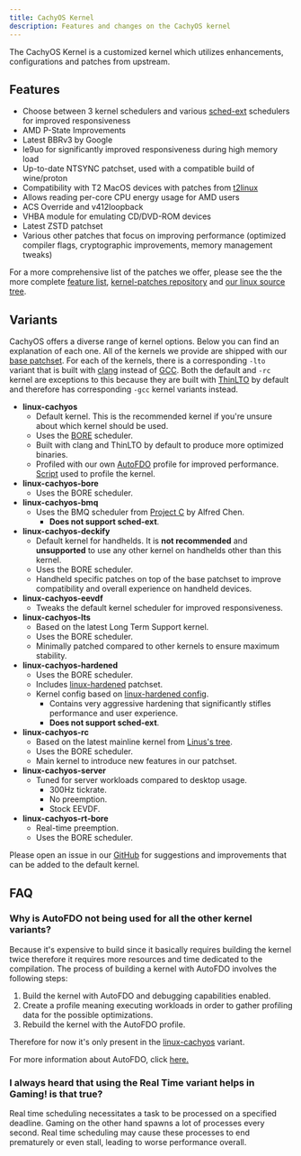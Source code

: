 ```yaml
---
title: CachyOS Kernel
description: Features and changes on the CachyOS kernel
---
```


The CachyOS Kernel is a customized kernel which utilizes enhancements, configurations and patches from upstream.

## Features

- Choose between 3 kernel schedulers and various [sched-ext](/configuration/sched-ext) schedulers for improved responsiveness
- AMD P-State Improvements
- Latest BBRv3 by Google
- le9uo for significantly improved responsiveness during high memory load
- Up-to-date NTSYNC patchset, used with a compatible build of wine/proton
- Compatibility with T2 MacOS devices with patches from [t2linux](https://github.com/t2linux/linux-t2-patches/)
- Allows reading per-core CPU energy usage for AMD users
- ACS Override and v412loopback
- VHBA module for emulating CD/DVD-ROM devices
- Latest ZSTD patchset
- Various other patches that focus on improving performance (optimized compiler flags, cryptographic improvements, memory management tweaks)

For a more comprehensive list of the patches we offer, please see the the more complete
[feature list](https://github.com/CachyOS/linux-cachyos/?tab=readme-ov-file#features), [kernel-patches repository](https://github.com/CachyOS/kernel-patches)
and [our linux source tree](https://github.com/CachyOS/linux).

## Variants

CachyOS offers a diverse range of kernel options. Below you can find an explanation of each one. All of the kernels we provide are shipped with
our [base patchset](https://github.com/CachyOS/kernel-patches). For each of the kernels, there is a corresponding `-lto` variant that is built 
with [clang](https://clang.llvm.org/) instead of [GCC](https://gcc.gnu.org/). Both the default and `-rc` kernel are exceptions to this because they are
built with [ThinLTO](https://blog.llvm.org/2016/06/thinlto-scalable-and-incremental-lto.html) by default and therefore has corresponding `-gcc` kernel variants instead.

- **linux-cachyos**
    - Default kernel. This is the recommended kernel if you're unsure about which kernel should be used.
    - Uses the [BORE](https://github.com/firelzrd/bore-scheduler) scheduler.
    - Built with clang and ThinLTO by default to produce more optimized binaries.
    - Profiled with our own [AutoFDO](https://cachyos.org/blog/2411-kernel-autofdo/) profile for improved performance. [Script](https://github.com/CachyOS/cachyos-benchmarker/blob/master/kernel-autofdo.sh) used to profile the kernel.
- **linux-cachyos-bore**
    - Uses the BORE scheduler.
- **linux-cachyos-bmq**
    - Uses the BMQ scheduler from [Project C](https://gitlab.com/alfredchen/projectc/) by Alfred Chen. 
        - **Does not support sched-ext**.
- **linux-cachyos-deckify**
    - Default kernel for handhelds. It is **not recommended** and **unsupported** to use any other kernel on handhelds other than this kernel.
    - Uses the BORE scheduler.
    - Handheld specific patches on top of the base patchset to improve compatibility and overall experience on handheld devices.
- **linux-cachyos-eevdf** 
    - Tweaks the default kernel scheduler for improved responsiveness.
- **linux-cachyos-lts** 
    - Based on the latest Long Term Support kernel. 
    - Uses the BORE scheduler.
    - Minimally patched compared to other kernels to ensure maximum stability.
- **linux-cachyos-hardened**
    - Uses the BORE scheduler.
    - Includes [linux-hardened](https://github.com/anthraxx/linux-hardened) patchset. 
    - Kernel config based on [linux-hardened config](https://gitlab.archlinux.org/archlinux/packaging/packages/linux-hardened/-/blob/main/config).
        - Contains very aggressive hardening that significantly stifles performance and user experience.
        - **Does not support sched-ext**.
- **linux-cachyos-rc**
    - Based on the latest mainline kernel from [Linus's tree](https://github.com/torvalds/linux/).
    - Uses the BORE scheduler.
    - Main kernel to introduce new features in our patchset.
- **linux-cachyos-server**
    - Tuned for server workloads compared to desktop usage.
        - 300Hz tickrate.
        - No preemption.
        - Stock EEVDF.
- **linux-cachyos-rt-bore**
    - Real-time preemption.
    - Uses the BORE scheduler.

Please open an issue in our [GitHub](https://github.com/CachyOS/linux-cachyos) for suggestions and improvements that can be added to the default kernel.

## FAQ

### Why is AutoFDO not being used for all the other kernel variants?

Because it's expensive to build since it basically requires building the kernel twice therefore it requires more resources and time dedicated to the compilation. The process of building a kernel with AutoFDO involves the following steps:

1) Build the kernel with AutoFDO and debugging capabilities enabled.
2) Create a profile meaning executing workloads in order to gather profiling data for the possible optimizations.
3) Rebuild the kernel with the AutoFDO profile.

Therefore for now it's only present in the [linux-cachyos](/features/kernel#linux-cachyos-default-kernel) variant.

For more information about AutoFDO, click [here.](https://cachyos.org/blog/2411-kernel-autofdo/)

### I always heard that using the Real Time variant helps in Gaming! is that true?

Real time scheduling necessitates a task to be processed on a specified deadline. Gaming on the other hand spawns a lot of processes every second. Real time
scheduling may cause these processes to end prematurely or even stall, leading to worse performance overall.
